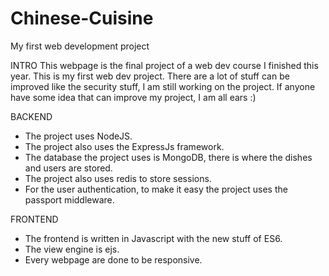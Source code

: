 # Chinese-Cuisine
My first web development project

INTRO
This webpage is the final project of a web dev course I finished this year. This is my first web dev project. There are a lot of stuff can be improved like the security stuff, I am still working on the project. If anyone have some idea that can improve my project, I am all ears :)

BACKEND
- The project uses NodeJS.
- The project also uses the ExpressJs framework.
- The database the project uses is MongoDB, there is where the dishes and users are stored.
- The project also uses redis to store sessions.
- For the user authentication, to make it easy the project uses the passport middleware.

FRONTEND
- The frontend is written in Javascript with the new stuff of ES6.
- The view engine is ejs.
- Every webpage are done to be responsive.
